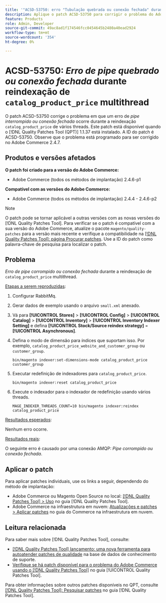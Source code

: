 ```yaml
---
title: '"ACSD-53750: erro "Tubulação quebrada ou conexão fechada" durante reindexação de catalog_product_price de multithread"'
description: Aplique o patch ACSD-53750 para corrigir o problema do Adobe Commerce em que um erro *Pipe quebrado ou conexão fechada* ocorre durante a reindexação de vários threads catalog_product_price.
feature: Products
role: Admin, Developer
source-git-commit: 49ac8ad1f174546fcc0454645b2480a40ead2924
workflow-type: tm+mt
source-wordcount: '354'
ht-degree: 0%

---
```


# ACSD-53750: *Erro de pipe quebrado ou conexão fechada* durante reindexação de `catalog_product_price` multithread

O patch ACSD-53750 corrige o problema em que um erro de *pipe interrompido ou conexão fechada* ocorre durante a reindexação `catalog_product_price` de vários threads. Este patch está disponível quando o [!DNL Quality Patches Tool (QPT)] 1.1.37 está instalado. A ID do patch é ACSD-53750. Observe que o problema está programado para ser corrigido no Adobe Commerce 2.4.7.

## Produtos e versões afetados

**O patch foi criado para a versão do Adobe Commerce:**

* Adobe Commerce (todos os métodos de implantação) 2.4.6-p1

**Compatível com as versões do Adobe Commerce:**

* Adobe Commerce (todos os métodos de implantação) 2.4.4 - 2.4.6-p2

>[!NOTE]
>
>O patch pode se tornar aplicável a outras versões com as novas versões do [!DNL Quality Patches Tool]. Para verificar se o patch é compatível com a sua versão do Adobe Commerce, atualize o pacote `magento/quality-patches` para a versão mais recente e verifique a compatibilidade na [[!DNL Quality Patches Tool]: página Procurar patches](https://experienceleague.adobe.com/tools/commerce-quality-patches/index.html). Use a ID do patch como palavra-chave de pesquisa para localizar o patch.

## Problema

*Erro de pipe corrompido ou conexão fechada* durante a reindexação de `catalog_product_price` multithread.

<u>Etapas a serem reproduzidas</u>:

1. Configurar RabbitMq.
1. Gerar dados de exemplo usando o arquivo `small.xml` anexado.
1. Vá para **[!UICONTROL Stores]** > **[!UICONTROL Config]** > **[!UICONTROL Catalog]** > **[!UICONTROL Inventory]** > **[!UICONTROL Inventory Indexer Setting]** e defina **[!UICONTROL Stock/Source reindex strategy]** = **[!UICONTROL Asynchronous]**.
1. Defina o modo de dimensão para índices que suportam isso. Por exemplo, `catalog_product_price_website_and_customer_group` ou `customer_group`.

   ```
   bin/magento indexer:set-dimensions-mode catalog_product_price customer_group
   ```

1. Executar redefinição de indexadores para `catalog_product_price`.

   ```
   bin/magento indexer:reset catalog_product_price
   ```

1. Execute o indexador para o indexador de redefinição usando vários threads.

   ```
   MAGE_INDEXER_THREADS_COUNT=10 bin/magento indexer:reindex catalog_product_price
   ```

<u>Resultados esperados</u>:

Nenhum erro ocorre.

<u>Resultados reais</u>:

O seguinte erro é causado por uma conexão AMQP: *Pipe corrompido ou conexão fechada*.

## Aplicar o patch

Para aplicar patches individuais, use os links a seguir, dependendo do método de implantação:

* Adobe Commerce ou Magento Open Source no local: [[!DNL Quality Patches Tool] > Uso](https://experienceleague.adobe.com/docs/commerce-operations/tools/quality-patches-tool/usage.html) no guia [!DNL Quality Patches Tool].
* Adobe Commerce na infraestrutura em nuvem: [Atualizações e patches > Aplicar patches](https://experienceleague.adobe.com/docs/commerce-cloud-service/user-guide/develop/upgrade/apply-patches.html) no guia do Commerce na infraestrutura em nuvem.

## Leitura relacionada

Para saber mais sobre [!DNL Quality Patches Tool], consulte:

* [[!DNL Quality Patches Tool] lançamento: uma nova ferramenta para autoatender patches de qualidade](https://experienceleague.adobe.com/en/docs/commerce-knowledge-base/kb/announcements/commerce-announcements/magento-quality-patches-released-new-tool-to-self-serve-quality-patches) na base de dados de conhecimento de suporte.
* [Verifique se há patch disponível para o problema do Adobe Commerce usando o  [!DNL Quality Patches Tool]](/help/tools/quality-patches-tool/patches-available-in-qpt/check-patch-for-magento-issue-with-magento-quality-patches.md) no guia [!UICONTROL Quality Patches Tool].


Para obter informações sobre outros patches disponíveis no QPT, consulte [[!DNL Quality Patches Tool]: Pesquisar patches](https://experienceleague.adobe.com/tools/commerce-quality-patches/index.html) no guia [!DNL Quality Patches Tool].

